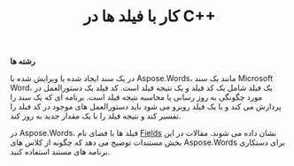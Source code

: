 ﻿---
title: کار با فیلد ها در C++
second_title: Aspose.Words برای C++
articleTitle: کار با فیلد ها
linktitle: کار با فیلد ها
description: "معرفی ویژگی فیلد در Aspose.Words برای C++."
type: docs
weight: 370
url: /fa/cpp/working-with-fields/
---

**رشته ها**

در یک سند ایجاد شده یا ویرایش شده با Aspose.Words، مانند یک سند Microsoft Word، یک فیلد شامل یک کد فیلد و یک نتیجه فیلد است. کد فیلد یک دستورالعمل در مورد چگونگی به روز رسانی یا محاسبه نتیجه فیلد است. برنامه ای که یک سند را پردازش می کند و با یک فیلد روبرو می شود باید دستورالعمل های موجود در کد فیلد را تفسیر کند و نتیجه فیلد را با یک مقدار جدید به روز کند.

در Aspose.Words، فیلد ها با فضای نام [Fields](https://reference.aspose.com/words/cpp/aspose.words.fields/) نشان داده می شوند. مقالات در این بخش مستندات توضیح می دهد که چگونه از کلاس های Aspose.Words برای دستکاری برنامه های مستند استفاده کنید.
